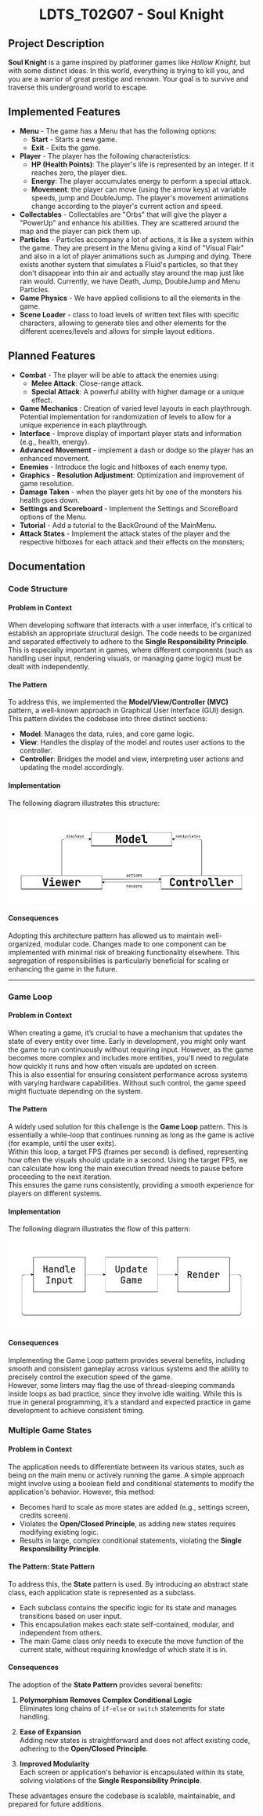<h1 align="center">
  LDTS_T02G07 - Soul Knight
</h1>

## Project Description
**Soul Knight** is a game inspired by platformer games like *Hollow Knight*, but with some distinct ideas. In this world, everything is trying to kill you, and you are a warrior of great prestige and renown. Your goal is to survive and traverse this underground world to escape.

## Implemented Features
- **Menu** - The game has a Menu that has
  the following options:
    - **Start** - Starts a new game.
    - **Exit** - Exits the game.
- **Player** - The player has the following characteristics:
    - **HP (Health Points)**: The player's life is represented by an integer. If it reaches zero, the player dies.
    - **Energy**: The player accumulates energy to perform a special attack.
    - **Movement**: the player can move (using the arrow keys) at variable speeds, jump and DoubleJump. The player's movement animations change according to the player's current action and speed.
- **Collectables** - Collectables are "Orbs" that will give the player a "PowerUp" and enhance his abilities. They are scattered around the map and the player can pick them up.
- **Particles** - Particles accompany a lot of actions, it is like a system within the game. They are present in the Menu giving a kind of "Visual Flair" and also in a lot of 
player animations such as Jumping and dying. There exists another system that simulates a Fluid's particles, so that they don't disappear into thin air and actually stay around the map
just like rain would. Currently, we have Death, Jump, DoubleJump and Menu Particles.
- **Game Physics** - We have applied collisions to all the elements in the game.
- **Scene Loader** - class to load levels of written text files with specific characters, allowing to generate tiles and other elements for the different scenes/levels and allows for simple layout editions.

## Planned Features
- **Combat** - The player will be able to attack the enemies using:
    - **Melee Attack**: Close-range attack.
    - **Special Attack**: A powerful ability with higher damage or a unique effect.
- **Game Mechanics** : Creation of varied level layouts in each playthrough. Potential implementation for randomization of levels to allow for 
a unique experience in each playthrough.
- **Interface** - Improve display of important player stats and information (e.g., health, energy).
- **Advanced Movement** - implement a dash or dodge so the player has an enhanced movement.
- **Enemies** - Introduce the logic and hitboxes of each enemy type.
- **Graphics** - **Resolution Adjustment**: Optimization and improvement of game resolution.
- **Damage Taken** - when the player gets hit by one of the monsters his health goes down.
- **Settings and Scoreboard** - Implement the Settings and ScoreBoard options of the Menu.
- **Tutorial** - Add a tutorial to the BackGround of the MainMenu.
- **Attack States** - Implement the attack states of the player and the respective hitboxes for each attack and their effects on the monsters;
## Documentation

### Code Structure

#### Problem in Context

When developing software that interacts with a user interface, it's critical to establish an appropriate structural design. The code needs to be organized and separated effectively to adhere to the **Single Responsibility Principle**.  
This is especially important in games, where different components (such as handling user input, rendering visuals, or managing game logic) must be dealt with independently.

#### The Pattern

To address this, we implemented the **Model/View/Controller (MVC)** pattern, a well-known approach in Graphical User Interface (GUI) design. This pattern divides the codebase into three distinct sections:
- **Model**: Manages the data, rules, and core game logic.
- **View**: Handles the display of the model and routes user actions to the controller.
- **Controller**: Bridges the model and view, interpreting user actions and updating the model accordingly.

#### Implementation
The following diagram illustrates this structure:
<p align="center">
  <img src="uml/mvc.png"/>
</p>

#### Consequences

Adopting this architecture pattern has allowed us to maintain well-organized, modular code. Changes made to one component can be implemented with minimal risk of breaking functionality elsewhere. This segregation of responsibilities is particularly beneficial for scaling or enhancing the game in the future.

---

### Game Loop

#### Problem in Context

When creating a game, it’s crucial to have a mechanism that updates the state of every entity over time. Early in development, you might only want the game to run continuously without requiring input. However, as the game becomes more complex and includes more entities, you'll need to regulate how quickly it runs and how often visuals are updated on screen.  
This is also essential for ensuring consistent performance across systems with varying hardware capabilities. Without such control, the game speed might fluctuate depending on the system.

#### The Pattern

A widely used solution for this challenge is the **Game Loop** pattern. This is essentially a while-loop that continues running as long as the game is active (for example, until the user exits).  
Within this loop, a target FPS (frames per second) is defined, representing how often the visuals should update in a second. Using the target FPS, we can calculate how long the main execution thread needs to pause before proceeding to the next iteration.  
This ensures the game runs consistently, providing a smooth experience for players on different systems.

#### Implementation
The following diagram illustrates the flow of this pattern:
<p align="center">
  <img src="uml/game-loop.png"/>
</p>

#### Consequences

Implementing the Game Loop pattern provides several benefits, including smooth and consistent gameplay across various systems and the ability to precisely control the execution speed of the game.  
However, some linters may flag the use of thread-sleeping commands inside loops as bad practice, since they involve idle waiting. While this is true in general programming, it’s a standard and expected practice in game development to achieve consistent timing.

### Multiple Game States

#### Problem in Context

The application needs to differentiate between its various states, such as being on the main menu or actively running the game. A simple approach might involve using a boolean field and conditional statements to modify the application's behavior. However, this method:

- Becomes hard to scale as more states are added (e.g., settings screen, credits screen).
- Violates the **Open/Closed Principle**, as adding new states requires modifying existing logic.
- Results in large, complex conditional statements, violating the **Single Responsibility Principle**.

#### The Pattern: State Pattern

To address this, the **State** pattern is used. By introducing an abstract state class, each application state is represented as a subclass.

- Each subclass contains the specific logic for its state and manages transitions based on user input.
- This encapsulation makes each state self-contained, modular, and independent from others.
- The main Game class only needs to execute the move function of the current state, without requiring knowledge of which state it is in.

#### Consequences

The adoption of the **State Pattern** provides several benefits:

1. **Polymorphism Removes Complex Conditional Logic**  
   Eliminates long chains of `if-else` or `switch` statements for state handling.

2. **Ease of Expansion**  
   Adding new states is straightforward and does not affect existing code, adhering to the **Open/Closed Principle**.

3. **Improved Modularity**  
   Each screen or application's behavior is encapsulated within its state, solving violations of the **Single Responsibility Principle**.

These advantages ensure the codebase is scalable, maintainable, and prepared for future additions.


